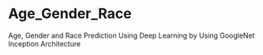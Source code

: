 # Age_Gender_Race
Age, Gender and Race Prediction Using Deep Learning by Using GoogleNet Inception Architecture
